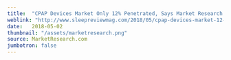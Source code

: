 ```yaml
---
title:  "CPAP Devices Market Only 12% Penetrated, Says Market Research Publisher"
weblink: "http://www.sleepreviewmag.com/2018/05/cpap-devices-market-12-penetrated-says-market-research-publisher/"
date:   2018-05-02
thumbnail: "/assets/marketresearch.png"
source: MarketResearch.com
jumbotron: false
---
```

